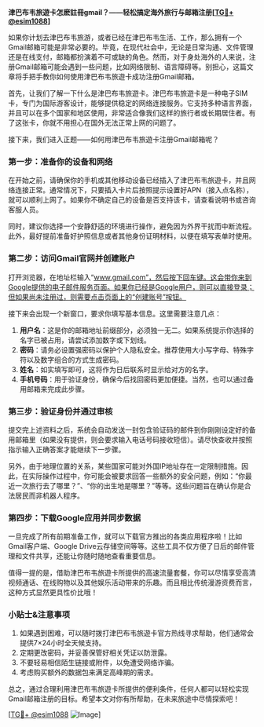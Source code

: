 **津巴布韦旅遊卡怎麽註冊gmail？——轻松搞定海外旅行与邮箱注册[[TG💪+ @esim1088](https://t.me/s/esim1088)]**

如果你计划去津巴布韦旅游，或者已经在津巴布韦生活、工作，那么拥有一个Gmail邮箱可能是非常必要的。毕竟，在现代社会中，无论是日常沟通、文件管理还是在线支付，邮箱都扮演着不可或缺的角色。然而，对于身处海外的人来说，注册Gmail邮箱可能会遇到一些问题，比如网络限制、语言障碍等。别担心，这篇文章将手把手教你如何使用津巴布韦旅遊卡成功注册Gmail邮箱。

首先，让我们了解一下什么是津巴布韦旅遊卡。津巴布韦旅遊卡是一种电子SIM卡，专门为国际游客设计，能够提供稳定的网络连接服务。它支持多种语言界面，并且可以在多个国家和地区使用，非常适合像我们这样的旅行者或长期居住者。有了这张卡，你就不用担心在国外无法正常上网的问题了。

接下来，我们进入正题——如何用津巴布韦旅遊卡注册Gmail邮箱呢？

### 第一步：准备你的设备和网络

在开始之前，请确保你的手机或其他移动设备已经插入了津巴布韦旅遊卡，并且网络连接正常。通常情况下，只要插入卡片后按照提示设置好APN（接入点名称），就可以顺利上网了。如果你不确定自己的设备是否支持该卡，请查看说明书或咨询客服人员。

同时，建议你选择一个安静舒适的环境进行操作，避免因为外界干扰而中断流程。此外，最好提前准备好护照信息或者其他身份证明材料，以便在填写表单时使用。

### 第二步：访问Gmail官网并创建账户

打开浏览器，在地址栏输入“www.gmail.com”，然后按下回车键。这会带你来到Google提供的电子邮件服务页面。如果你已经是Google用户，则可以直接登录；但如果尚未注册过，则需要点击页面上的“创建账号”按钮。

接下来会出现一个新窗口，要求你填写基本信息。这里需要注意几点：

1. **用户名**：这是你的邮箱地址前缀部分，必须独一无二。如果系统提示你选择的名字已被占用，请尝试添加数字或下划线。
2. **密码**：请务必设置强密码以保护个人隐私安全。推荐使用大小写字母、特殊字符以及数字组合的方式生成密码。
3. **姓名**：如实填写即可，这将作为日后联系时显示给对方的名字。
4. **手机号码**：用于验证身份，确保今后找回密码更加便捷。当然，也可以通过备用邮箱来完成此步骤。

### 第三步：验证身份并通过审核

提交完上述资料之后，系统会自动发送一封包含验证码的邮件到你刚刚设定好的备用邮箱里（如果没有提供，则会要求输入电话号码接收短信）。请尽快查收并按照指示输入正确答案才能继续下一步骤。

另外，由于地理位置的关系，某些国家可能对外国IP地址存在一定限制措施。因此，在实际操作过程中，你可能会被要求回答一些额外的安全问题，例如：“你最近一次旅行去了哪里？”、“你的出生地是哪里？”等等。这些问题旨在确认你是合法居民而非机器人程序。

### 第四步：下载Google应用并同步数据

一旦完成了所有前期准备工作，就可以下载官方推出的各类应用程序啦！比如Gmail客户端、Google Drive云存储空间等等。这些工具不仅方便了日后的邮件管理和文件共享，还能让你随时随地查看重要信息。

值得一提的是，借助津巴布韦旅遊卡所提供的高速流量套餐，你可以尽情享受高清视频通话、在线购物以及其他娱乐活动带来的乐趣。而且相比传统漫游资费而言，这种方式显然更具性价比哦！

### 小贴士&注意事项

1. 如果遇到困难，可以随时拨打津巴布韦旅遊卡官方热线寻求帮助，他们通常会提供7×24小时全天候支持。
2. 定期更改密码，并妥善保管好相关凭证以防泄露。
3. 不要轻易相信陌生链接或附件，以免遭受网络诈骗。
4. 考虑购买额外的数据包来满足高峰期的需求。

总之，通过合理利用津巴布韦旅遊卡所提供的便利条件，任何人都可以轻松实现Gmail邮箱注册的目标。希望本文对你有所帮助，在未来旅途中尽情探索吧！

[[TG💪+ @esim1088](https://t.me/s/esim1088) ![Image](https://i.postimg.cc/4NQfJmqS/Snipaste-2025-05-13-00-14-12.png)]